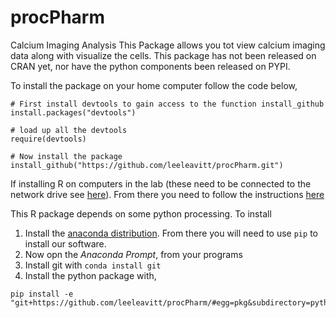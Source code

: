 # procPharm
Calcium Imaging Analysis
This Package allows you tot view calcium imaging data along with visualize the cells. This package has not been released on CRAN yet, nor have the python components been released on PYPI.

To install the package on your home computer follow the code below,
````
# First install devtools to gain access to the function install_github
install.packages("devtools")

# load up all the devtools
require(devtools)

# Now install the package
install_github("https://github.com/leeleavitt/procPharm.git")

````

If installing R on computers in the lab (these need to be connected to the network drive see [here](./extras/Z_drive_Mounting_Information_1.docx)). From there you need to follow the instructions [here](./extras/README.R)

This R package depends on some python processing. To install
1. Install the [anaconda distribution](https://www.anaconda.com/distribution/). From there you will need to use `pip` to install our software. 
2. Now opn the *Anaconda Prompt*, from your programs
3. Install git with `conda install git`
4. Install the python package with, 

````
pip install -e "git+https://github.com/leeleavitt/procPharm/#egg=pkg&subdirectory=python_packages/python_pharmer"
````